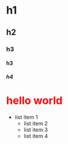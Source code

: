 # h1
## h2
### h3
#### h3
##### h4
<h1 style="color:red">
hello world </h1>

- list item 1
  - list item 2
  - list item 3
  - list item 4
  
